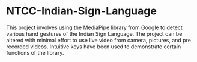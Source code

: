 # NTCC-Indian-Sign-Language
This project involves using the MediaPipe library from Google to detect various hand gestures of the Indian Sign Language. The project can be altered with minimal effort to use live video from camera, pictures, and pre recorded videos. Intuitive keys have been used to demonstrate certain functions of the library.
